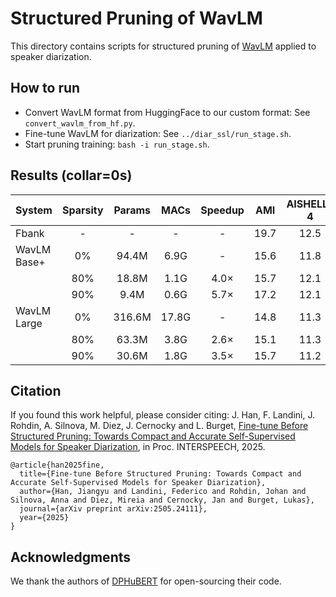 # Structured Pruning of WavLM 
This directory contains scripts for structured pruning of [WavLM](https://arxiv.org/pdf/2110.13900) applied to speaker diarization.

## How to run 
- Convert WavLM format from HuggingFace to our custom format: See `convert_wavlm_from_hf.py`.
- Fine-tune WavLM for diarization: See `../diar_ssl/run_stage.sh`.
- Start pruning training:
   `bash -i run_stage.sh`.
   

## Results (collar=0s)
| System         | Sparsity | Params | MACs | Speedup | AMI  | AISHELL-4 | AliMeeting | Macro |
|:----------------|:----------:|:----------:|:---------:|:---------:|:------:|:------------:|:-------------:|:--------:|
| Fbank          | -        | -        | -    | -   | 19.7 | 12.5       | 21.0        | 17.7   |
|  WavLM Base+  | 0%       | 94.4M   | 6.9G | -       | 15.6 | 11.8       | 17.7        | 15.0   |
|    | 80%      | 18.8M   | 1.1G | 4.0×    | 15.7 | 12.1       | 17.9        | 15.2   |
|        | 90%      | 9.4M    | 0.6G | 5.7×    | 17.2 | 12.1       | 19.2        | 16.1   |
| WavLM Large | 0%       | 316.6M  | 17.8G | -       | 14.8 | 11.3       | 16.3        | 14.1   |
|   | 80%      | 63.3M   | 3.8G | 2.6×    | 15.1 | 11.3       | 15.8        | 14.1   |
|                | 90%      | 30.6M   | 1.8G | 3.5×    | 15.7 | 11.2       | 17.6        | 14.8   |

## Citation
If you found this work helpful, please consider citing:
J. Han, F. Landini, J. Rohdin, A. Silnova, M. Diez, J. Cernocky and L. Burget, [Fine-tune Before Structured Pruning: Towards Compact and Accurate Self-Supervised Models for Speaker Diarization](https://arxiv.org/pdf/2505.24111), in Proc. INTERSPEECH, 2025.
```
@article{han2025fine,
  title={Fine-tune Before Structured Pruning: Towards Compact and Accurate Self-Supervised Models for Speaker Diarization},
  author={Han, Jiangyu and Landini, Federico and Rohdin, Johan and Silnova, Anna and Diez, Mireia and Cernocky, Jan and Burget, Lukas},
  journal={arXiv preprint arXiv:2505.24111},
  year={2025}
}

```

## Acknowledgments
We thank the authors of [DPHuBERT](https://github.com/pyf98/DPHuBERT) for open-sourcing their code.
